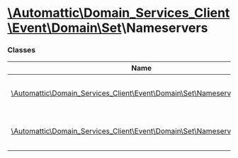 # [\Automattic](../namespaces/automattic.md)[\Domain_Services_Client](../namespaces/automattic-domain-services-client.md)[\Event](../namespaces/automattic-domain-services-client-event.md)[\Domain](../namespaces/automattic-domain-services-client-event-domain.md)[\Set](../namespaces/automattic-domain-services-client-event-domain-set.md)\Nameservers

### Classes

| Name | Summary |
|------|---------|
| [\Automattic\Domain_Services_Client\Event\Domain\Set\Nameservers\Fail](../classes/Automattic-Domain-Services-Client-Event-Domain-Set-Nameservers-Fail.md) | Set name servers failure event |
| [\Automattic\Domain_Services_Client\Event\Domain\Set\Nameservers\Success](../classes/Automattic-Domain-Services-Client-Event-Domain-Set-Nameservers-Success.md) | Set name servers success event |
